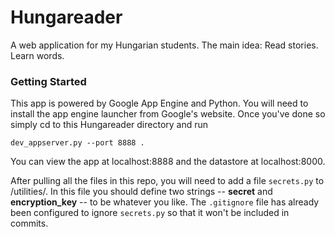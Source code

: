 # Hungareader

A web application for my Hungarian students.  The main idea: Read stories. Learn words.

### Getting Started

This app is powered by Google App Engine and Python.  You will need to install the app engine launcher from Google's website.  Once you've done so simply cd to this Hungareader directory and run

`dev_appserver.py --port 8888 .`

You can view the app at localhost:8888 and the datastore at localhost:8000.


After pulling all the files in this repo, you will need to add a file `secrets.py` to /utilities/. In this file you should define two strings -- __secret__ and __encryption_key__ -- to be whatever you like. The `.gitignore` file has already been configured to ignore `secrets.py` so that it won't be included in commits.

